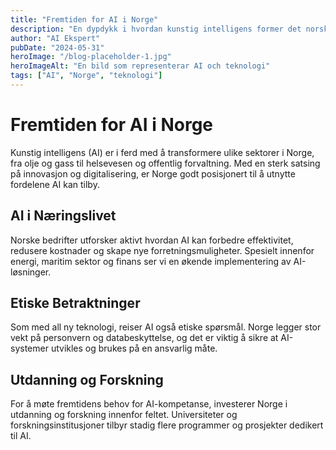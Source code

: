 ```yaml
---
title: "Fremtiden for AI i Norge"
description: "En dypdykk i hvordan kunstig intelligens former det norske samfunnet og næringslivet."
author: "AI Ekspert"
pubDate: "2024-05-31"
heroImage: "/blog-placeholder-1.jpg"
heroImageAlt: "En bild som representerar AI och teknologi"
tags: ["AI", "Norge", "teknologi"]
---
```


# Fremtiden for AI i Norge

Kunstig intelligens (AI) er i ferd med å transformere ulike sektorer i Norge, fra olje og gass til helsevesen og offentlig forvaltning. Med en sterk satsing på innovasjon og digitalisering, er Norge godt posisjonert til å utnytte fordelene AI kan tilby.

## AI i Næringslivet

Norske bedrifter utforsker aktivt hvordan AI kan forbedre effektivitet, redusere kostnader og skape nye forretningsmuligheter. Spesielt innenfor energi, maritim sektor og finans ser vi en økende implementering av AI-løsninger.

## Etiske Betraktninger

Som med all ny teknologi, reiser AI også etiske spørsmål. Norge legger stor vekt på personvern og databeskyttelse, og det er viktig å sikre at AI-systemer utvikles og brukes på en ansvarlig måte.

## Utdanning og Forskning

For å møte fremtidens behov for AI-kompetanse, investerer Norge i utdanning og forskning innenfor feltet. Universiteter og forskningsinstitusjoner tilbyr stadig flere programmer og prosjekter dedikert til AI.